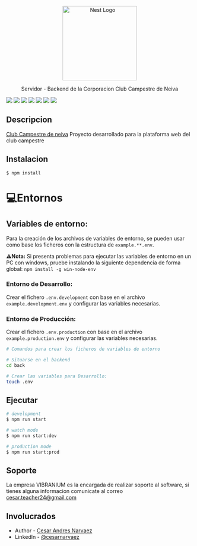<p align="center">
  <a href="http://nestjs.com/" target="blank"><img src="https://clubcampestreneiva.site/Logo_club_campestre_image.png" width="200" alt="Nest Logo" /></a>
</p>

[circleci-image]: https://img.shields.io/circleci/build/github/nestjs/nest/master?token=abc123def456
[circleci-url]: https://circleci.com/gh/nestjs/nest

  <p align="center">Servidor - Backend de la Corporacion Club Campestre de Neiva</p>
    <p align="center">

  ![](https://img.shields.io/badge/Nestjs-E0234E.svg?style=for-the-badge&logo=nestjs)
![](https://img.shields.io/badge/.ENV-ECD53F.svg?style=for-the-badge&logo=dotenv&logoColor=black)
![](https://img.shields.io/badge/TypeScript-3178C6.svg?style=for-the-badge&logo=TypeScript&logoColor=white)
![](https://img.shields.io/badge/Express-000000.svg?style=for-the-badge&logo=Express&logoColor=white)
![](https://img.shields.io/badge/Typeform-262627.svg?style=for-the-badge&logo=Typeform&logoColor=white)
![](https://img.shields.io/badge/mysql-4479A1.svg?style=for-the-badge&logo=mysql&color=white)
![](https://img.shields.io/badge/Docker-2496ED.svg?style=for-the-badge&logo=Docker&logoColor=white)
</p>

## Descripcion

[Club Campestre de neiva](clubcampestreneiva.com) Proyecto desarrollado para la plataforma web del club campestre

## Instalacion

```bash
$ npm install
```

# 💻Entornos

## Variables de entorno:

Para la creación de los archivos de variables de entorno, se pueden usar como base los ficheros con la estructura de `example.**.env`.

**⚠️Nota:** Si presenta problemas para ejecutar las variables de entorno en un PC con windows, pruebe instalando la siguiente dependencia de forma global: `npm install -g win-node-env`

### **Entorno de Desarrollo:**

Crear el fichero `.env.development` con base en el archivo `example.development.env` y configurar las variables necesarias.

### **Entorno de Producción:**

Crear el fichero `.env.production` con base en el archivo `example.production.env` y configurar las variables necesarias.

```sh
# Comandos para crear los ficheros de variables de entorno

# Situarse en el backend
cd back

# Crear las variables para Desarrollo:
touch .env

```

## Ejecutar

```bash
# development
$ npm run start

# watch mode
$ npm run start:dev

# production mode
$ npm run start:prod
```


## Soporte

La empresa VIBRANIUM es la encargada de realizar soporte al software, si tienes alguna informacion comunicate al correo cesar.teacher24@gmail.com

## Involucrados

- Author - [Cesar Andres Narvaez](https://kamilmysliwiec.com)
- LinkedIn - [@cesarnarvaez](www.linkedin.com/in/cesar-andres-narvaez-reyes-6b048b1b9)

